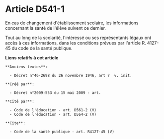 # Article D541-1

En cas de changement d'établissement scolaire, les informations concernant la santé de l'élève suivent ce dernier. 

Tout au long de la scolarité, l'intéressé ou ses représentants légaux ont accès à ces informations, dans les conditions
prévues par l'article R. 4127-45 du code de la santé publique.

**Liens relatifs à cet article**

	**Anciens textes**:

	  - Décret n°46-2698 du 26 novembre 1946, art 7  v. init.

	**Créé par**:

	  - Décret n°2009-553 du 15 mai 2009 - art.

	**Cité par**:

	  - Code de l'éducation - art. D561-2 (V)
	  - Code de l'éducation - art. D564-2 (V)

	**Cite**:

	  - Code de la santé publique - art. R4127-45 (V)
